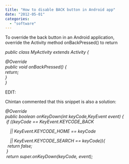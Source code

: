 ```yaml
---
title: "How to disable BACK button in Android app"
date: "2012-05-01"
categories: 
  - "software"
---
```


  
To override the back button in an Android application,  
override the Activity method onBackPressed() to return  
  
_public class MyActivity extends Activity {_  
  
_@Override_  
_public void onBackPressed() {_  
_return;_  
_}_  
_}_  

  

EDIT: 

  
Chintan commented that this snippet is also a solution:  
  
_@Override  
public boolean onKeyDown(int keyCode,KeyEvent event) {  
 if ((keyCode == KeyEvent.KEYCODE\_BACK_

    _|| KeyEvent.KEYCODE\_HOME == keyCode_

    _|| KeyEvent.KEYCODE\_SEARCH == keyCode)){  
  return false;  
 }  
 return super.onKeyDown(keyCode, event);_
